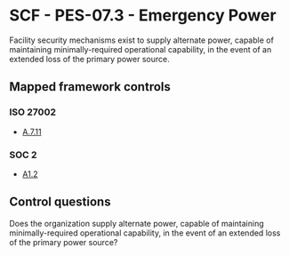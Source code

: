 # SCF - PES-07.3 - Emergency Power
Facility security mechanisms exist to supply alternate power, capable of maintaining minimally-required operational capability, in the event of an extended loss of the primary power source.
## Mapped framework controls
### ISO 27002
- [A.7.11](../iso27002/a-7.md#a711)
  
### SOC 2
- [A1.2](../soc2/a12.md)
  
## Control questions
Does the organization supply alternate power, capable of maintaining minimally-required operational capability, in the event of an extended loss of the primary power source?
  